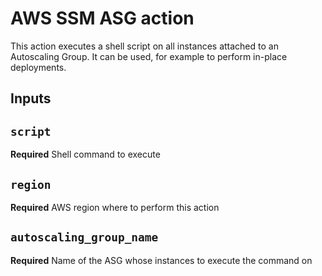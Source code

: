 # AWS SSM ASG action

This action executes a shell script on all instances attached to an Autoscaling Group. It can be used, for example to perform in-place deployments.

## Inputs

## `script`

**Required** Shell command to execute

## `region`

**Required** AWS region where to perform this action

## `autoscaling_group_name`

**Required** Name of the ASG whose instances to execute the command on